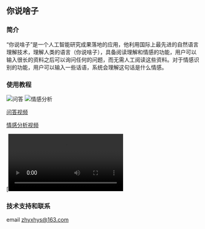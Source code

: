 ## 你说啥子

### 简介
“你说啥子”是一个人工智能研究成果落地的应用，他利用国际上最先进的自然语言理解技术，理解人类的语言（你说啥子），具备阅读理解和情感的功能，用户可以输入很长的资料之后可以询问任何的问题，而无需人工阅读这些资料。对于情感识别的功能，用户可以输入一些话语，系统会理解这句话是什么情感。

### 使用教程
![问答](qa3.gif) ![情感分析](qg2.gif)

[问答视频](qa3.mp4)

[情感分析视频](qg2.mp4)

[![问答视频](qa3.mp4)

### 技术支持和联系
email zhyxhys@163.com
